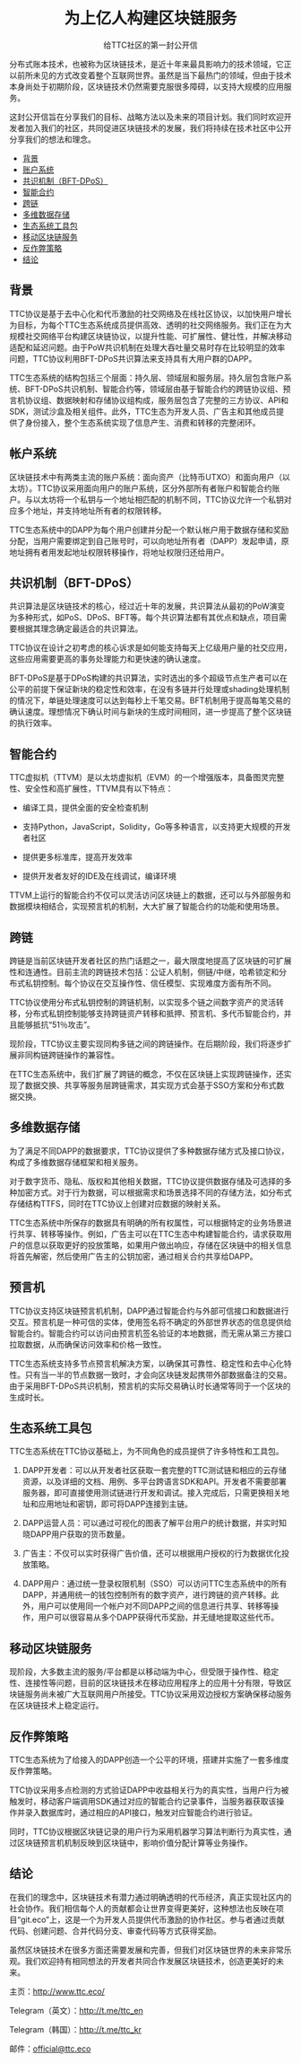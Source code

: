 
<h1 align="center">为上亿人构建区块链服务</h1>
<p align="center" class="version">给TTC社区的第一封公开信</p>

分布式账本技术，也被称为区块链技术，是近十年来最具影响力的技术领域，它正以前所未见的方式改变着整个互联网世界。虽然是当下最热门的领域，但由于技术本身尚处于初期阶段，区块链技术仍然需要克服很多障碍，以支持大规模的应用服务。

这封公开信旨在分享我们的目标、战略方法以及未来的项目计划。我们同时欢迎开发者加入我们的社区，共同促进区块链技术的发展，我们将持续在技术社区中公开分享我们的想法和理念。

- [背景](#背景)
- [账户系统](#帐户系统)
- [共识机制（BFT-DPoS）](#共识机制（BFT-DPoS）)
- [智能合约](#智能合约)
- [跨链](#跨链)
- [多维数据存储](#多维数据存储)
- [生态系统工具包](#生态系统工具包)
- [移动区块链服务](#移动区块链服务)
- [反作弊策略](#反作弊策略)
- [结论](#结论)

## 背景

TTC协议是基于去中心化和代币激励的社交网络及在线社区协议，以加快用户增长为目标，为每个TTC生态系统成员提供高效、透明的社交网络服务。我们正在为大规模社交网络平台构建区块链协议，以提升性能、可扩展性、健壮性，并解决移动适配和延迟问题。由于PoW共识机制在处理大吞吐量交易时存在比较明显的效率问题，TTC协议利用BFT-DPoS共识算法来支持具有大用户群的DAPP。

TTC生态系统的结构包括三个层面：持久层、领域层和服务层。持久层包含账户系统、BFT-DPoS共识机制、智能合约等，领域层由基于智能合约的跨链协议组、预言机协议组、数据映射和存储协议组构成，服务层包含了完整的三方协议、API和SDK，测试沙盒及相关组件。此外，TTC生态为开发人员、广告主和其他成员提供了身份接入，整个生态系统实现了信息产生、消费和转移的完整闭环。

## 帐户系统

区块链技术中有两类主流的账户系统：面向资产（比特币UTXO）和面向用户（以太坊）。TTC协议采用面向用户的账户系统，区分外部所有者账户和智能合约账户。与以太坊将一个私钥与一个地址相匹配的机制不同，TTC协议允许一个私钥对应多个地址，并支持地址所有者的权限转移。

TTC生态系统中的DAPP为每个用户创建并分配一个默认帐户用于数据存储和奖励分配，当用户需要绑定到自己账号时，可以向地址所有者（DAPP）发起申请，原地址拥有者用发起地址权限转移操作，将地址权限归还给用户。

## 共识机制（BFT-DPoS）

共识算法是区块链技术的核心，经过近十年的发展，共识算法从最初的PoW演变为多种形式，如PoS、DPoS、BFT等。每个共识算法都有其优点和缺点，项目需要根据其理念确定最适合的共识算法。

TTC协议在设计之初考虑的核心诉求是如何能支持每天上亿级用户量的社交应用，这些应用需要更高的事务处理能力和更快速的确认速度。

BFT-DPoS是基于DPoS构建的共识算法，实时选出的多个超级节点生产者可以在公平的前提下保证新块的稳定性和效率，在没有多链并行处理或shading处理机制的情况下，单链处理速度可以达到每秒上千笔交易。BFT机制用于提高每笔交易的确认速度。理想情况下确认时间与新块的生成时间相同，进一步提高了整个区块链的执行效率。

## 智能合约

TTC虚拟机（TTVM）是以太坊虚拟机（EVM）的一个增强版本，具备图灵完整性、安全性和高扩展性，TTVM具有以下特点：

- 编译工具，提供全面的安全检查机制

- 支持Python，JavaScript，Solidity，Go等多种语言，以支持更大规模的开发者社区

- 提供更多标准库，提高开发效率

- 提供开发者友好的IDE及在线调试，编译环境

TTVM上运行的智能合约不仅可以灵活访问区块链上的数据，还可以与外部服务和数据模块相结合，实现预言机的机制，大大扩展了智能合约的功能和使用场景。

## 跨链

跨链是当前区块链开发者社区的热门话题之一，最大限度地提高了区块链的可扩展性和连通性。目前主流的跨链技术包括：公证人机制，侧链/中继，哈希锁定和分布式私钥控制。每个协议在交互操作性、信任模型、实现难度方面有所不同。

TTC协议使用分布式私钥控制的跨链机制，以实现多个链之间数字资产的灵活转移，分布式私钥控制能够支持跨链资产转移和抵押、预言机、多代币智能合约，并且能够抵抗“51％攻击”。

现阶段，TTC协议主要实现同构多链之间的跨链操作。在后期阶段，我们将逐步扩展非同构链跨链操作的兼容性。

在TTC生态系统中，我们扩展了跨链的概念，不仅在区块链上实现跨链操作，还实现了数据交换、共享等服务层跨链需求，其实现方式会基于SSO方案和分布式数据交换。

## 多维数据存储

为了满足不同DAPP的数据要求，TTC协议提供了多种数据存储方式及接口协议，构成了多维数据存储框架和相关服务。

对于数字货币、隐私、版权和其他相关数据，TTC协议提供数据存储及可选择的多种加密方式。对于行为数据，可以根据需求和场景选择不同的存储方法，如分布式存储结构TTFS，同时在TTC协议上创建对应数据的映射关系。

TTC生态系统中所保存的数据具有明确的所有权属性，可以根据特定的业务场景进行共享、转移等操作。例如，广告主可以在TTC生态中构建智能合约，请求获取用户的信息以获取更好的投放策略，如果用户做出响应，存储在区块链中的相关信息将首先解密，然后使用广告主的公钥加密，通过相关合约共享给DAPP。

## 预言机

TTC协议支持区块链预言机机制，DAPP通过智能合约与外部可信接口和数据进行交互。预言机是一种可信的实体，使用签名将不确定的外部世界状态的信息提供给智能合约。智能合约可以访问由预言机签名验证的本地数据，而无需从第三方接口拉取数据，从而确保访问效率和价格一致性。

TTC生态系统支持多节点预言机解决方案，以确保其可靠性、稳定性和去中心化特性。只有当一半的节点数据一致时，才会向区块链发起携带外部数据备注的交易。由于采用BFT-DPoS共识机制，预言机的实际交易确认时长通常等同于一个区块的生成时长。

## 生态系统工具包

TTC生态系统在TTC协议基础上，为不同角色的成员提供了许多特性和工具包。

1) DAPP开发者：可以从开发者社区获取一套完整的TTC测试链和相应的云存储资源，以及详细的文档、用例、多平台跨语言SDK和API。开发者不需要部署服务器，即可直接使用测试链进行开发和调试。接入完成后，只需更换相关地址和应用地址和密钥，即可将DAPP连接到主链。

2) DAPP运营人员：可以通过可视化的图表了解平台用户的统计数据，并实时知晓DAPP用户获取的货币数量。

3) 广告主：不仅可以实时获得广告价值，还可以根据用户授权的行为数据优化投放策略。

4) DAPP用户：通过统一登录权限机制（SSO）可以访问TTC生态系统中的所有DAPP，并通用统一的钱包控制所有的数字资产，进行跨链的资产转移。此外，用户可以使用同一个帐户对不同DAPP之间的信息进行共享、转移等操作，用户可以很容易从多个DAPP获得代币奖励，并无缝地提取这些代币。

## 移动区块链服务

现阶段，大多数主流的服务/平台都是以移动端为中心，但受限于操作性、稳定性、连接性等问题，目前的区块链技术在移动应用程序上的应用十分有限，导致区块链服务尚未被广大互联网用户所接受。TTC协议采用双边授权方案确保移动服务在区块链技术上稳定运行。

## 反作弊策略

TTC生态系统为了给接入的DAPP创造一个公平的环境，搭建并实施了一套多维度反作弊策略。

TTC协议采用多点检测的方式验证DAPP中收益相关行为的真实性，当用户行为被触发时，移动客户端调用SDK通过对应的智能合约记录事件，当服务器获取该操作并录入数据库时，通过相应的API接口，触发对应智能合约进行验证。

同时，TTC协议根据区块链记录的用户行为采用机器学习算法判断行为真实性，通过区块链预言机机制反映到区块链中，影响价值分配计算等业务操作。

## 结论

在我们的理念中，区块链技术有潜力通过明确透明的代币经济，真正实现社区内的社会协作。我们相信每个人的贡献都会让世界变得更美好，这种想法也反映在项目“git.eco”上，这是一个为开发人员提供代币激励的协作社区。参与者通过贡献代码、创建问题、合并代码分支、审查代码等方式获得奖励。

虽然区块链技术在很多方面还需要发展和完善，但我们对区块链世界的未来非常乐观。我们欢迎持有相同想法的开发者共同合作发展区块链技术，创造更美好的未来。

主页：http://www.ttc.eco/

Telegram（英文）：http://t.me/ttc_en

Telegram（韩国）：http://t.me/ttc_kr

邮件：official@ttc.eco

